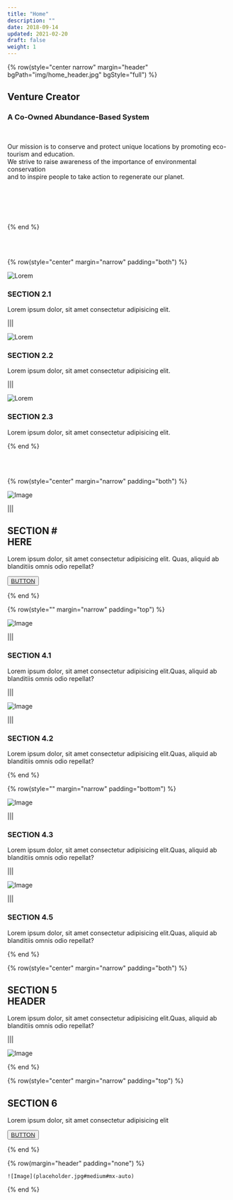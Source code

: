 ```yaml
---
title: "Home"
description: ""
date: 2018-09-14
updated: 2021-02-20
draft: false
weight: 1
---
```

<!-- section 1 -->

{% row(style="center narrow" margin="header" bgPath="img/home_header.jpg" bgStyle="full") %}

 ## Venture Creator
 
 ### A Co-Owned Abundance-Based System

 <br>

 Our mission is to conserve and protect unique locations by promoting eco-tourism and education. <br> We strive to raise awareness of the importance of environmental conservation  <br> and to inspire people to take action to regenerate our planet.

 <!-- What if we together create a new "paradise” system not based on scarcity and fear of missing out, but based on trust and abundance? An interconnected network of homes where we can always go to find healing, like-minded people, and safety. -->

 <br>
 <br>
 <br>
 <br>

{% end %}

<br>
<br>

<!-- section 2  -->

{% row(style="center" margin="narrow" padding="both") %}

![Lorem](placeholder.jpg#medium)

### **SECTION 2.1**

Lorem ipsum dolor, sit amet consectetur adipisicing elit.

|||

![Lorem](placeholder.jpg#medium)

### **SECTION 2.2**

Lorem ipsum dolor, sit amet consectetur adipisicing elit.

|||

![Lorem](placeholder.jpg#medium)

### **SECTION 2.3**

Lorem ipsum dolor, sit amet consectetur adipisicing elit.

{% end %}

<br>
<br>

<!-- section 3 -->

{% row(style="center" margin="narrow" padding="both") %}

![Image](placeholder.jpg)

|||

## SECTION # <br /> HERE

Lorem ipsum dolor, sit amet consectetur adipisicing elit. Quas, aliquid ab blanditiis omnis odio repellat?

<button>[BUTTON](/)</button>

{% end %}

<!-- section 4 -->

{% row(style="" margin="narrow" padding="top") %}

![Image](placeholder.jpg#sm#mx-auto)

|||

### **SECTION 4.1**

Lorem ipsum dolor, sit amet consectetur adipisicing elit.Quas, aliquid ab blanditiis omnis odio repellat?

|||

![Image](placeholder.jpg#sm#mx-auto)

|||

### **SECTION 4.2**

Lorem ipsum dolor, sit amet consectetur adipisicing elit.Quas, aliquid ab blanditiis omnis odio repellat?

{% end %}

<!-- section 4-2-->

{% row(style="" margin="narrow" padding="bottom") %}

![Image](placeholder.jpg#sm#mx-auto)

|||

### **SECTION 4.3**

Lorem ipsum dolor, sit amet consectetur adipisicing elit.Quas, aliquid ab blanditiis omnis odio repellat?

|||

![Image](placeholder.jpg#sm#mx-auto)

|||

### **SECTION 4.5**

Lorem ipsum dolor, sit amet consectetur adipisicing elit.Quas, aliquid ab blanditiis omnis odio repellat?

{% end %}



<!-- section 5 -->

{% row(style="center" margin="narrow" padding="both") %}

## SECTION 5 <br /> HEADER

Lorem ipsum dolor, sit amet consectetur adipisicing elit.Quas, aliquid ab blanditiis omnis odio repellat?

|||

![Image](placeholder.jpg)

{% end %}

<!-- section 6 -->

{% row(style="center" margin="narrow" padding="top") %}

## SECTION 6

Lorem ipsum dolor, sit amet consectetur adipisicing elit

<button>[BUTTON](/)</button>

{% end %}

{% row(margin="header" padding="none") %}

    ![Image](placeholder.jpg#medium#mx-auto)

{% end %}
